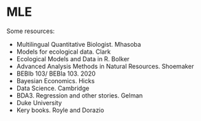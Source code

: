 # MLE

Some resources:
* Multilingual Quantitative Biologist. Mhasoba
* Models for ecological data. Clark
* Ecological Models and Data in R. Bolker
* Advanced Analysis Methods in Natural Resources. Shoemaker
* BEBIb 103/ BEBIa 103. 2020
* Bayesian Economics. Hicks
* Data Science. Cambridge
* BDA3. Regression and other stories. Gelman
* Duke University
* Kery books. Royle and Dorazio
